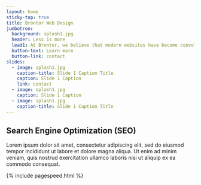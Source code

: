 ```yaml
---
layout: home
sticky-top: true
title: Brontor Web Design
jumbotron:
  background: splash1.jpg
  header: Less is more
  lead1: At Brontor, we believe that modern websites have become convoluted and tortuous to manage. We take a minimalistic approach that translates into less stress, more conversions, and better search engine optimization.
  button-text: Learn more
  button-link: contact
slides:
  - image: splash1.jpg
    caption-title: Slide 1 Caption Title
    caption: Slide 1 Caption
    link: contact
  - image: splash1.jpg
    caption: Slide 1 Caption
  - image: splash1.jpg
    caption-title: Slide 1 Caption Title
---
```


## Search Engine Optimization (SEO)
Lorem ipsum dolor sit amet, consectetur adipiscing elit, sed do eiusmod tempor incididunt ut labore et dolore magna aliqua. Ut enim ad minim veniam, quis nostrud exercitation ullamco laboris nisi ut aliquip ex ea commodo consequat.

{% include pagespeed.html %}

<br><br><br><br><br><br><br><br><br><br><br><br><br><br><br><br><br><br><br><br><br><br><br><br><br><br><br><br><br><br><br><br>